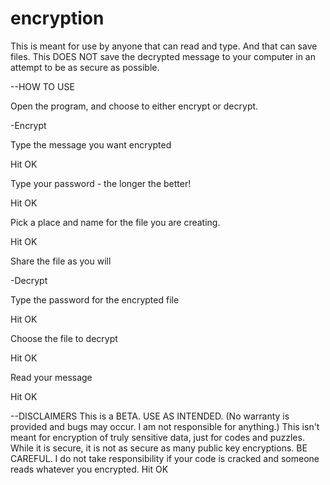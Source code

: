 # encryption
This is meant for use by anyone that can read and type. And that can save files.
This DOES NOT save the decrypted message to your computer in an attempt to be as secure as possible.

--HOW TO USE

Open the program, and choose to either encrypt or decrypt.

   -Encrypt

   Type the message you want encrypted
  
   Hit OK
   
   Type your password - the longer the better!
  
   Hit OK
   
   Pick a place and name for the file you are creating.
   
   Hit OK
   
   Share the file as you will
   
   -Decrypt
   
   Type the password for the encrypted file
   
   Hit OK
   
   Choose the file to decrypt
   
   Hit OK
   
   Read your message
   
   Hit OK
     


--DISCLAIMERS
This is a BETA. USE AS INTENDED. (No warranty is provided and bugs may occur. I am not responsible for anything.)
This isn't meant for encryption of truly sensitive data, just for codes and puzzles. While it is secure, it is not as secure as many public key encryptions. BE CAREFUL. 
I do not take responsibility if your code is cracked and someone reads whatever you encrypted.
Hit OK
